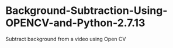 # Background-Subtraction-Using-OPENCV-and-Python-2.7.13
Subtract background from a video using Open CV

